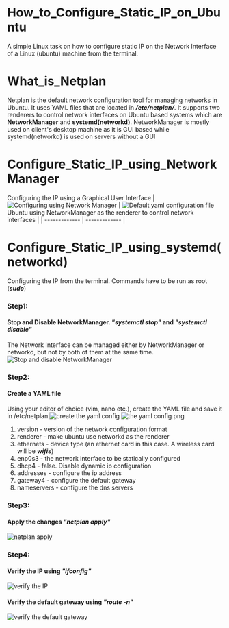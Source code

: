 # How_to_Configure_Static_IP_on_Ubuntu
A simple Linux task on how to configure static IP on the Network Interface of a Linux (ubuntu) machine from the terminal.

# What_is_Netplan
Netplan is the default network configuration tool for managing networks in Ubuntu. It uses YAML files that are located in ***/etc/netplan/***. It supports two renderers to control network interfaces on Ubuntu based systems which are **NetworkManager** and **systemd(networkd)**. NetworkManager is mostly used on client's desktop machine as it is GUI based while systemd(networkd) is used on servers without a GUI

# Configure_Static_IP_using_NetworkManager
  Configuring the IP using a Graphical User Interface
| ![Configuring using Network Manager](https://user-images.githubusercontent.com/41688430/234799014-6f7cbfc6-f949-4506-a35f-5ae231e7efc3.PNG)  | ![Default yaml configuration file](https://user-images.githubusercontent.com/41688430/234800288-b54d701a-544a-4355-97da-8e653ce128ad.PNG) Ubuntu using NetworkManager as the renderer to control network interfaces |
| ------------- | ------------- |


# Configure_Static_IP_using_systemd(networkd)
  Configuring the IP from the terminal. Commands have to be run as root (***sudo***)
### Step1:
  #### Stop and Disable NetworkManager. ***"systemctl stop"*** and ***"systemctl disable"***
  The Network Interface can be managed either by NetworkManager or networkd, but not by both of them at the same time.
  ![Stop and disable NetworkManager](https://user-images.githubusercontent.com/41688430/234784731-15ea69d5-203e-4865-aa03-e511d2ba9e87.PNG)
  
### Step2:
  #### Create a YAML file 
  Using your editor of choice (vim, nano etc.), create the YAML file and save it in /etc/netplan
![create the yaml config](https://user-images.githubusercontent.com/41688430/234809912-18ec5492-dc15-45a0-a2dc-7b3869761f6e.PNG)
![the yaml config png](https://user-images.githubusercontent.com/41688430/234785949-4edcad72-d343-4d44-89da-9b93228622ec.png)  
1. version - version of the network configuration format 
2. renderer - make ubuntu use networkd as the renderer 
3. ethernets - device type (an ethernet card in this case. A wireless card will be ***wifis***) 
4. enp0s3 - the network interface to be statically configured 
5. dhcp4 - false. Disable dynamic ip configuration 
6. addresses - configure the ip address 
7. gateway4 - configure the default gateway 
8. nameservers - configure the dns servers


### Step3:
  #### Apply the changes ***"netplan apply"***
  ![netplan apply](https://user-images.githubusercontent.com/41688430/234805608-ffcb347f-0555-4db9-9e9a-90ce10e630d0.PNG)

### Step4:
  #### Verify the IP using ***"ifconfig"***
  ![verify the IP](https://user-images.githubusercontent.com/41688430/234808990-dded41e6-f711-4efc-8bf4-b3e5ed651e37.jpg)
  #### Verify the default gateway using ***"route -n"***
  ![verify the default gateway](https://user-images.githubusercontent.com/41688430/234809086-449887df-7d3c-4eee-a73c-b5b7829f9e94.jpg)




 

 
